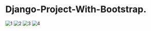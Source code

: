 # Django-Project-With-Bootstrap.
![1](https://user-images.githubusercontent.com/97463861/202850634-5e3d32cb-879f-45e0-99b7-cbf36d5f5b27.png)
![2](https://user-images.githubusercontent.com/97463861/202850834-b5dc5b76-0ddf-4034-b483-722a98d270ae.png)
![3](https://user-images.githubusercontent.com/97463861/202850857-ece44ba3-8d2e-47d5-b2df-2d18ead2003f.png)
![4](https://user-images.githubusercontent.com/97463861/202850867-1af84423-34a0-4171-bc3b-2d03338c8323.png)
